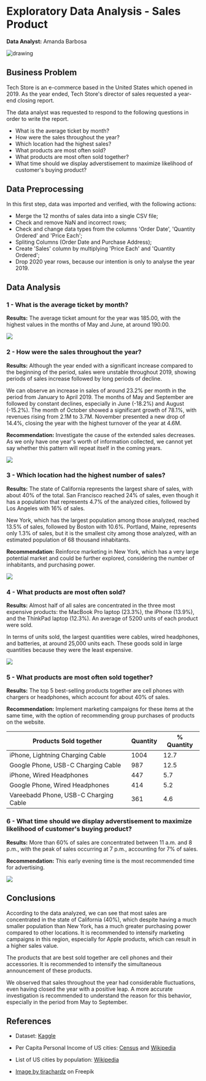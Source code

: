 # Exploratory Data Analysis - Sales Product

**Data Analyst:** Amanda Barbosa

<img src="folder/ecommerce.jpg" alt="drawing"/>

## Business Problem

Tech Store is an e-commerce based in the United States which opened in 2019. As the year ended, Tech Store's director of sales requested a year-end closing report.

The data analyst was requested to respond to the following questions in order to write the report.

-  What is the average ticket by month?
-  How were the sales throughout the year?
-  Which location had the highest sales?
-  What products are most often sold?
-  What products are most often sold together?
-  What time should we display adverstisement to maximize likelihood of customer's buying product?

## Data Preprocessing

In this first step, data was imported and verified, with the following actions:

- Merge the 12 months of sales data into a single CSV file;
- Check and remove NaN and incorrect rows;
- Check and change data types from the columns 'Order Date', 'Quantity Ordered' and 'Price Each';
- Spliting Columns (Order Date and Purchase Address);
- Create 'Sales' column by multiplying 'Price Each' and 'Quantity Ordered';
- Drop 2020 year rows, because our intention is only to analyse the year 2019.

## Data Analysis

### 1 - What is the average ticket by month?

**Results:** The average ticket amount for the year was 185.00, with the highest values in the months of May and June, at around 190.00.

![](folder/average_ticket.png)


### 2 - How were the sales throughout the year?

**Results:** Although the year ended with a significant increase compared to the beginning of the period, sales were unstable throughout 2019, showing periods of sales increase followed by long periods of decline.

We can observe an increase in sales of around 23.2% per month in the period from January to April 2019. The months of May and September are followed by constant declines, especially in June (-18.2%) and August (-15.2%). The month of October showed a significant growth of 78.1%, with revenues rising from 2.1M to 3.7M. November presented a new drop of 14.4%, closing the year with the highest turnover of the year at 4.6M.

**Recommendation:** Investigate the cause of the extended sales decreases. As we only have one year's worth of information collected, we cannot yet say whether this pattern will repeat itself in the coming years.

![](folder/sales_month.png)


### 3 - Which location had the highest number of sales?

**Results:** The state of California represents the largest share of sales, with about 40% of the total. San Francisco reached 24% of sales, even though it has a population that represents 4.7% of the analyzed cities, followed by Los Angeles with 16% of sales.

New York, which has the largest population among those analyzed, reached 13.5% of sales, followed by Boston with 10.6%. Portland, Maine, represents only 1.3% of sales, but it is the smallest city among those analyzed, with an estimated population of 68 thousand inhabitants.

**Recommendation:** Reinforce marketing in New York, which has a very large potential market and could be further explored, considering the number of inhabitants, and purchasing power.

![](folder/sales_city.png)


### 4 - What products are most often sold?

**Results:** Almost half of all sales are concentrated in the three most expensive products: the MacBook Pro laptop (23.3%), the iPhone (13.9%), and the ThinkPad laptop (12.3%). An average of 5200 units of each product were sold.

In terms of units sold, the largest quantities were cables, wired headphones, and batteries, at around 25,000 units each. These goods sold in large quantities because they were the least expensive.

![](folder/sales_product.png)


### 5 - What products are most often sold together?

**Results:** The top 5 best-selling products together are cell phones with chargers or headphones, which account for about 40% of sales.

**Recommendation:** Implement marketing campaigns for these items at the same time, with the option of recommending group purchases of products on the website.

| Products Sold together                | Quantity      | % Quantity  |
| ------------------------------------- | ------------- |-------------|
| iPhone, Lightning Charging Cable      | 1004          | 12.7        |
| Google Phone, USB-C Charging Cable    | 987           | 12.5        |
| iPhone, Wired Headphones              | 447           | 5.7         |
| Google Phone, Wired Headphones        | 414           | 5.2         |
| Vareebadd Phone, USB-C Charging Cable | 361           | 4.6         |


### 6 - What time should we display adverstisement to maximize likelihood of customer's buying product?

**Results:** More than 60% of sales are concentrated between 11 a.m. and 8 p.m., with the peak of sales occurring at 7 p.m., accounting for 7% of sales. 

**Recommendation:** This early evening time is the most recommended time for advertising.

![](folder/sales_hour.png)


## Conclusions

According to the data analyzed, we can see that most sales are concentrated in the state of California (40%), which despite having a much smaller population than New York, has a much greater purchasing power compared to other locations. It is recommended to intensify marketing campaigns in this region, especially for Apple products, which can result in a higher sales value.

The products that are best sold together are cell phones and their accessories. It is recommended to intensify the simultaneous announcement of these products.

We observed that sales throughout the year had considerable fluctuations, even having closed the year with a positive leap. A more accurate investigation is recommended to understand the reason for this behavior, especially in the period from May to September.


## References

* Dataset: <a href="https://www.kaggle.com/datasets/knightbearr/sales-product-data">Kaggle</a>

* Per Capita Personal Income of US cities:  <a href="https://www.census.gov/quickfacts/fact/table/portlandcitymaine,bostoncitymassachusetts/HSG010221">Census</a> and <a href="https://en.wikipedia.org/wiki/List_of_U.S._cities_by_adjusted_per_capita_personal_income">Wikipedia</a>

* List of US cities by population: <a href="https://en.wikipedia.org/wiki/List_of_United_States_cities_by_population">Wikipedia</a>

* <a href="https://www.freepik.com/free-photo/young-lady-use-cellphone-order-online-shopping-product-paying-bills-with-banking-app-with-transaction-successful-stay-house-quarantine-activity-fun-activity-coronavirus-prevention_17612639.htm#query=ecommerce&position=24&from_view=search&track=sph">Image by tirachardz</a> on Freepik
